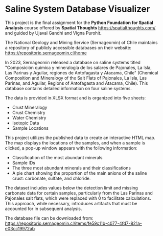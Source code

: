 # Saline System Database Visualizer

This project is the final assignment for the **Python Foundation for Spatial Analysis** course offered by **Spatial Thoughts** <https://spatialthoughts.com/> and guided by Ujaval Gandhi and Vigna Purohit.

The National Geology and Mining Service (Sernageomin) of Chile maintains a repository of publicly accessible databases on their website: <https://repositorio.sernageomin.cl/home>

In 2023, Sernageomin released a database on saline systems titled "Composición química y mineralogía de los salares de Pajonales, La Isla, Las Parinas y Aguilar, regiones de Antofagasta y Atacama, Chile" (Chemical Composition and Mineralogy of the Salt Flats of Pajonales, La Isla, Las Parinas, and Aguilar, Regions of Antofagasta and Atacama, Chile). This database contains detailed information on four saline systems.

The data is provided in XLSX format and is organized into five sheets:
+ Crust Mineralogy
+ Crust Chemistry
+ Water Chemistry
+ Isotopic Data
+ Sample Locations

This project utilizes the published data to create an interactive HTML map. The map displays the locations of the samples, and when a sample is clicked, a pop-up window appears with the following information:
+ Classification of the most abundant minerals
+ Sample IDs
+ The three most abundant minerals and their classifications
+ A pie chart showing the proportion of the main anions of the saline crust: carbonate, sulfate, and chloride.

The dataset includes values below the detection limit and missing carbonate data for certain samples, particularly from the Las Parinas and Pajonales salt flats, which were replaced with 0 to facilitate calculations. This approach, while necessary, introduces artifacts that must be accounted for in subsequent analysis.

The database file can be downloaded from: <https://repositorio.sernageomin.cl/items/fe59c11b-c077-4fd7-821a-e03cc19972ab>
